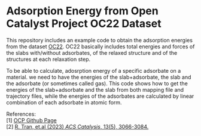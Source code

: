 # Adsorption Energy from Open Catalyst Project OC22 Dataset

This repository includes an example code to obtain the adsorption energies from the dataset [OC22](https://github.com/Open-Catalyst-Project/ocp/blob/main/DATASET.md#open-catalyst-2022-oc22). OC22 basically includes total energies and forces of the slabs with/without adsorbates, of the relaxed structure and of the structures at each relaxation step.

To be able to calculate, adosrption energy of a specific adsorbate on a material. we need to have the energies of the slab+adsorbate, the slab and the adsorbate (or sometimes called gas). This code shows how to get the energies of the slab+adsorbate and the slab from both mapping file and trajectory files, while the energies of the adsorbates are calculated by linear combination of each adsorbate in atomic form.

References:\
[1] [OCP Github Page](https://github.com/Open-Catalyst-Project/ocp)\
[2] [R. Tran, et.al (2023) *ACS Catalysis*, 13(5), 3066-3084.](https://pubs.acs.org/doi/10.1021/acscatal.2c05426)
